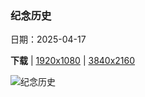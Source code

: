 ### 纪念历史

日期：2025-04-17

**下载**  |  [1920x1080](https://cn.bing.com/th?id=OHR.GoremeTurkey_ZH-CN0255739302_1920x1080.jpg)  |  [3840x2160](https://cn.bing.com/th?id=OHR.GoremeTurkey_ZH-CN0255739302_UHD.jpg)

![纪念历史](https://cn.bing.com/th?id=OHR.GoremeTurkey_ZH-CN0255739302_1920x1080.jpg "卡帕多西亚格雷梅国家公园上空的热气球，土耳其 (© Anton Petrus/Getty Images)")

